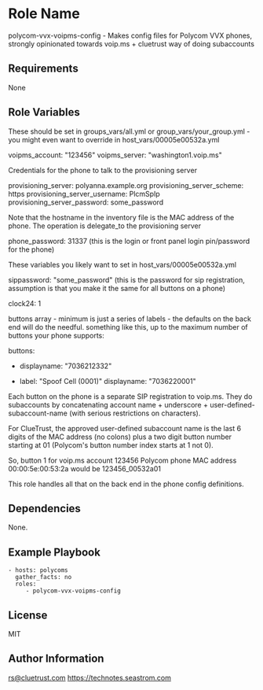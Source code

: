Role Name
=========

polycom-vvx-voipms-config - Makes config files for Polycom VVX phones, strongly opinionated towards voip.ms + cluetrust way of doing subaccounts

Requirements
------------

None

Role Variables
--------------

These should be set in groups_vars/all.yml or group_vars/your_group.yml - you might even want to override in host_vars/00005e00532a.yml

voipms_account: "123456"
voipms_server: "washington1.voip.ms"

Credentials for the phone to talk to the provisioning server

provisioning_server: polyanna.example.org
provisioning_server_scheme: https
provisioning_server_username: PlcmSpIp
provisioning_server_password: some_password

Note that the hostname in the inventory file is the MAC address of the phone.  The operation is delegate_to the provisioning server

phone_password: 31337 (this is the login or front panel login pin/password for the phone)

These variables you likely want to set in host_vars/00005e00532a.yml

sippassword: "some_password" (this is the password for sip registration, assumption is that you make it the same for all buttons on a phone)

clock24: 1

buttons array - minimum is just a series of labels - the defaults on
the back end will do the needful.  something like this, up to the
maximum number of buttons your phone supports:

buttons:

  - displayname: "7036212332"

  - label: "Spoof Cell (0001)"
    displayname: "7036220001"


Each button on the phone is a separate SIP registration to voip.ms.
They do subaccounts by concatenating account name + underscore +
user-defined-subaccount-name (with serious restrictions on characters).

For ClueTrust, the approved user-defined subaccount name is the last 6
digits of the MAC address (no colons) plus a two digit button number
starting at 01 (Polycom's button number index starts at 1 not 0).

So, button 1 for voip.ms account 123456 Polycom phone MAC address 00:00:5e:00:53:2a would be 123456_00532a01

This role handles all that on the back end in the phone config definitions.

Dependencies
------------

None.

Example Playbook
----------------

    - hosts: polycoms
      gather_facts: no
      roles:
         - polycom-vvx-voipms-config

License
-------

MIT

Author Information
------------------

rs@cluetrust.com
https://technotes.seastrom.com

